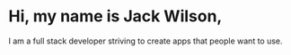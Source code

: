 # Hi, my name is Jack Wilson,
  I am a full stack developer striving to create apps that people want to use.


